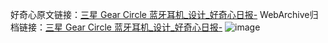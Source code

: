 好奇心原文链接：[三星 Gear Circle 蓝牙耳机_设计_好奇心日报-](https://www.qdaily.com/articles/7011.html)
WebArchive归档链接：[三星 Gear Circle 蓝牙耳机_设计_好奇心日报-](http://web.archive.org/web/20190623171622/https://www.qdaily.com/articles/7011.html)
![image](http://ww3.sinaimg.cn/large/007d5XDply1g3wbdgh422j30u02b3486)